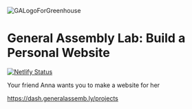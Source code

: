 ![GALogoForGreenhouse](https://user-images.githubusercontent.com/55994508/91800953-9f448380-ebef-11ea-8ec1-fc131ca3cece.png)

# General Assembly Lab: Build a Personal Website

[![Netlify Status](https://api.netlify.com/api/v1/badges/ac8506d9-a37b-44b5-a2e1-d42255552ff5/deploy-status)](https://app.netlify.com/sites/ga-my-personal-website/deploys)

Your friend Anna wants you to make a website for her

https://dash.generalassemb.ly/projects
